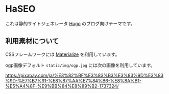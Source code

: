 HaSEO
=====

これは静的サイトジェネレータ [Hugo](http://gohugo.io/) のブログ向けテーマです。


利用素材について
--------------

CSSフレームワークには [Materialize](http://materializecss.com/) を利用しています。

ogp画像デフォルト `static/img/ogp.jpg` には次の画像を利用しています。

https://pixabay.com/ja/%E3%82%BF%E3%83%B3%E3%83%9D%E3%83%9D-%E7%B7%91-%E8%87%AA%E7%84%B6-%E8%8A%B1-%E5%A4%8F-%E9%BB%84%E8%89%B2-1737324/
